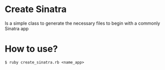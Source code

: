 # Create Sinatra
Is a simple class to generate the necessary files to begin with a commonly Sinatra app

# How to use?
    $ ruby create_sinatra.rb <name_app>
